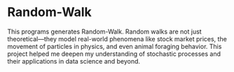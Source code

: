 # Random-Walk
This programs generates Random-Walk. Random walks are not just theoretical—they model real-world phenomena like stock market prices, the movement of particles in physics, and even animal foraging behavior. This project helped me deepen my understanding of stochastic processes and their applications in data science and beyond.
